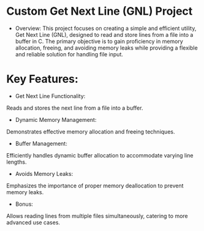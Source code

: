 # Custom Get Next Line (GNL) Project
- Overview:
This project focuses on creating a simple and efficient utility, Get Next Line (GNL), designed to read and store lines from a file into a buffer in C. The primary objective is to gain proficiency in memory allocation, freeing, and avoiding memory leaks while providing a flexible and reliable solution for handling file input.

# Key Features:
- Get Next Line Functionality:

Reads and stores the next line from a file into a buffer.
- Dynamic Memory Management:

Demonstrates effective memory allocation and freeing techniques.
- Buffer Management:

Efficiently handles dynamic buffer allocation to accommodate varying line lengths.
- Avoids Memory Leaks:

Emphasizes the importance of proper memory deallocation to prevent memory leaks.
- Bonus:

Allows reading lines from multiple files simultaneously, catering to more advanced use cases.
